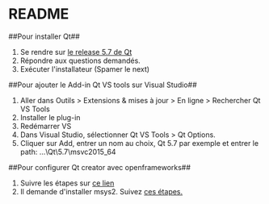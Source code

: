 # README #

##Pour installer Qt##

1. Se rendre sur [le release 5.7 de Qt](https://www.qt.io/qt5-7/)
2. Répondre aux questions demandés.
3. Exécuter l'installateur (Spamer le next)

##Pour ajouter le Add-in Qt VS tools sur Visual Studio##

1. Aller dans Outils > Extensions & mises à jour > En ligne > Rechercher Qt VS Tools
2. Installer le plug-in
3. Redémarrer VS
4. Dans Visual Studio, sélectionner Qt VS Tools > Qt Options. 
5. Cliquer sur Add, entrer un nom au choix, Qt 5.7 par exemple et entrer le path: ...\Qt\5.7\msvc2015_64

##Pour configurer Qt creator avec openframeworks##

1. Suivre les étapes sur [ce lien](http://openframeworks.cc/setup/qtcreator/) 
2. Il demande d'installer msys2. Suivez [ces étapes.](http://openframeworks.cc/setup/msys2/)